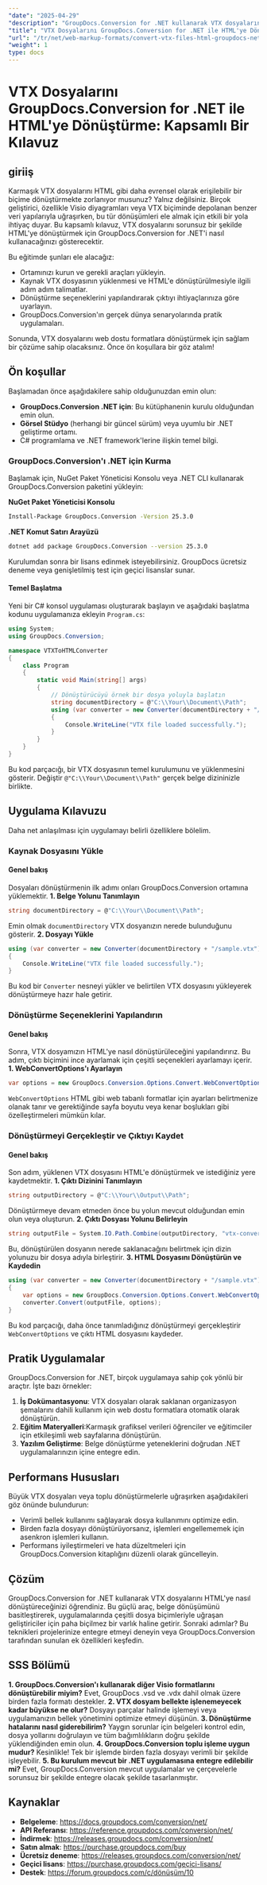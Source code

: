 ```yaml
---
"date": "2025-04-29"
"description": "GroupDocs.Conversion for .NET kullanarak VTX dosyalarını HTML'ye nasıl dönüştüreceğinizi öğrenin. Bu kılavuz adım adım talimatlar, yapılandırma ipuçları ve pratik uygulamalar sağlar."
"title": "VTX Dosyalarını GroupDocs.Conversion for .NET ile HTML'ye Dönüştürme Kapsamlı Bir Kılavuz"
"url": "/tr/net/web-markup-formats/convert-vtx-files-html-groupdocs-net/"
"weight": 1
type: docs
---
```

# VTX Dosyalarını GroupDocs.Conversion for .NET ile HTML'ye Dönüştürme: Kapsamlı Bir Kılavuz
## giriiş
Karmaşık VTX dosyalarını HTML gibi daha evrensel olarak erişilebilir bir biçime dönüştürmekte zorlanıyor musunuz? Yalnız değilsiniz. Birçok geliştirici, özellikle Visio diyagramları veya VTX biçiminde depolanan benzer veri yapılarıyla uğraşırken, bu tür dönüşümleri ele almak için etkili bir yola ihtiyaç duyar. Bu kapsamlı kılavuz, VTX dosyalarını sorunsuz bir şekilde HTML'ye dönüştürmek için GroupDocs.Conversion for .NET'i nasıl kullanacağınızı gösterecektir.

Bu eğitimde şunları ele alacağız:
- Ortamınızı kurun ve gerekli araçları yükleyin.
- Kaynak VTX dosyasının yüklenmesi ve HTML'e dönüştürülmesiyle ilgili adım adım talimatlar.
- Dönüştürme seçeneklerini yapılandırarak çıktıyı ihtiyaçlarınıza göre uyarlayın.
- GroupDocs.Conversion'ın gerçek dünya senaryolarında pratik uygulamaları.

Sonunda, VTX dosyalarını web dostu formatlara dönüştürmek için sağlam bir çözüme sahip olacaksınız. Önce ön koşullara bir göz atalım!
## Ön koşullar
Başlamadan önce aşağıdakilere sahip olduğunuzdan emin olun:
- **GroupDocs.Conversion .NET için**: Bu kütüphanenin kurulu olduğundan emin olun.
- **Görsel Stüdyo** (herhangi bir güncel sürüm) veya uyumlu bir .NET geliştirme ortamı.
- C# programlama ve .NET framework'lerine ilişkin temel bilgi.
### GroupDocs.Conversion'ı .NET için Kurma
Başlamak için, NuGet Paket Yöneticisi Konsolu veya .NET CLI kullanarak GroupDocs.Conversion paketini yükleyin:

**NuGet Paket Yöneticisi Konsolu**
```bash
Install-Package GroupDocs.Conversion -Version 25.3.0
```

**.NET Komut Satırı Arayüzü**
```bash
dotnet add package GroupDocs.Conversion --version 25.3.0
```

Kurulumdan sonra bir lisans edinmek isteyebilirsiniz. GroupDocs ücretsiz deneme veya genişletilmiş test için geçici lisanslar sunar.
#### Temel Başlatma
Yeni bir C# konsol uygulaması oluşturarak başlayın ve aşağıdaki başlatma kodunu uygulamanıza ekleyin `Program.cs`:
```csharp
using System;
using GroupDocs.Conversion;

namespace VTXToHTMLConverter
{
    class Program
    {
        static void Main(string[] args)
        {
            // Dönüştürücüyü örnek bir dosya yoluyla başlatın
            string documentDirectory = @"C:\\Your\\Document\\Path";
            using (var converter = new Converter(documentDirectory + "/sample.vtx"))
            {
                Console.WriteLine("VTX file loaded successfully.");
            }
        }
    }
}
```
Bu kod parçacığı, bir VTX dosyasının temel kurulumunu ve yüklenmesini gösterir. Değiştir `@"C:\\Your\\Document\\Path"` gerçek belge dizininizle birlikte.
## Uygulama Kılavuzu
Daha net anlaşılması için uygulamayı belirli özelliklere bölelim.
### Kaynak Dosyasını Yükle
#### Genel bakış
Dosyaları dönüştürmenin ilk adımı onları GroupDocs.Conversion ortamına yüklemektir.
**1. Belge Yolunu Tanımlayın**
```csharp
string documentDirectory = @"C:\\Your\\Document\\Path";
```
Emin olmak `documentDirectory` VTX dosyanızın nerede bulunduğunu gösterir.
**2. Dosyayı Yükle**
```csharp
using (var converter = new Converter(documentDirectory + "/sample.vtx"))
{
    Console.WriteLine("VTX file loaded successfully.");
}
```
Bu kod bir `Converter` nesneyi yükler ve belirtilen VTX dosyasını yükleyerek dönüştürmeye hazır hale getirir.
### Dönüştürme Seçeneklerini Yapılandırın
#### Genel bakış
Sonra, VTX dosyamızın HTML'ye nasıl dönüştürüleceğini yapılandırırız. Bu adım, çıktı biçimini ince ayarlamak için çeşitli seçenekleri ayarlamayı içerir.
**1. WebConvertOptions'ı Ayarlayın**
```csharp
var options = new GroupDocs.Conversion.Options.Convert.WebConvertOptions();
```
`WebConvertOptions` HTML gibi web tabanlı formatlar için ayarları belirtmenize olanak tanır ve gerektiğinde sayfa boyutu veya kenar boşlukları gibi özelleştirmeleri mümkün kılar.
### Dönüştürmeyi Gerçekleştir ve Çıktıyı Kaydet
#### Genel bakış
Son adım, yüklenen VTX dosyasını HTML'e dönüştürmek ve istediğiniz yere kaydetmektir.
**1. Çıktı Dizinini Tanımlayın**
```csharp
string outputDirectory = @"C:\\Your\\Output\\Path";
```
Dönüştürmeye devam etmeden önce bu yolun mevcut olduğundan emin olun veya oluşturun.
**2. Çıktı Dosyası Yolunu Belirleyin**
```csharp
string outputFile = System.IO.Path.Combine(outputDirectory, "vtx-converted-to.html");
```
Bu, dönüştürülen dosyanın nerede saklanacağını belirtmek için dizin yolunuzu bir dosya adıyla birleştirir.
**3. HTML Dosyasını Dönüştürün ve Kaydedin**
```csharp
using (var converter = new Converter(documentDirectory + "/sample.vtx"))
{
    var options = new GroupDocs.Conversion.Options.Convert.WebConvertOptions();
    converter.Convert(outputFile, options);
}
```
Bu kod parçacığı, daha önce tanımladığınız dönüştürmeyi gerçekleştirir `WebConvertOptions` ve çıktı HTML dosyasını kaydeder.
## Pratik Uygulamalar
GroupDocs.Conversion for .NET, birçok uygulamaya sahip çok yönlü bir araçtır. İşte bazı örnekler:
1. **İş Dokümantasyonu**: VTX dosyaları olarak saklanan organizasyon şemalarını dahili kullanım için web dostu formatlara otomatik olarak dönüştürün.
2. **Eğitim Materyalleri**:Karmaşık grafiksel verileri öğrenciler ve eğitimciler için etkileşimli web sayfalarına dönüştürün.
3. **Yazılım Geliştirme**: Belge dönüştürme yeteneklerini doğrudan .NET uygulamalarınızın içine entegre edin.
## Performans Hususları
Büyük VTX dosyaları veya toplu dönüştürmelerle uğraşırken aşağıdakileri göz önünde bulundurun:
- Verimli bellek kullanımı sağlayarak dosya kullanımını optimize edin.
- Birden fazla dosyayı dönüştürüyorsanız, işlemleri engellememek için asenkron işlemleri kullanın.
- Performans iyileştirmeleri ve hata düzeltmeleri için GroupDocs.Conversion kitaplığını düzenli olarak güncelleyin.
## Çözüm
GroupDocs.Conversion for .NET kullanarak VTX dosyalarını HTML'ye nasıl dönüştüreceğinizi öğrendiniz. Bu güçlü araç, belge dönüşümünü basitleştirerek, uygulamalarında çeşitli dosya biçimleriyle uğraşan geliştiriciler için paha biçilmez bir varlık haline getirir.
Sonraki adımlar? Bu teknikleri projelerinize entegre etmeyi deneyin veya GroupDocs.Conversion tarafından sunulan ek özellikleri keşfedin.
## SSS Bölümü
**1. GroupDocs.Conversion'ı kullanarak diğer Visio formatlarını dönüştürebilir miyim?**
Evet, GroupDocs .vsd ve .vdx dahil olmak üzere birden fazla formatı destekler.
**2. VTX dosyam bellekte işlenemeyecek kadar büyükse ne olur?**
Dosyayı parçalar halinde işlemeyi veya uygulamanızın bellek yönetimini optimize etmeyi düşünün.
**3. Dönüştürme hatalarını nasıl giderebilirim?**
Yaygın sorunlar için belgeleri kontrol edin, dosya yollarını doğrulayın ve tüm bağımlılıkların doğru şekilde yüklendiğinden emin olun.
**4. GroupDocs.Conversion toplu işleme uygun mudur?**
Kesinlikle! Tek bir işlemde birden fazla dosyayı verimli bir şekilde işleyebilir.
**5. Bu kurulum mevcut bir .NET uygulamasına entegre edilebilir mi?**
Evet, GroupDocs.Conversion mevcut uygulamalar ve çerçevelerle sorunsuz bir şekilde entegre olacak şekilde tasarlanmıştır.
## Kaynaklar
- **Belgeleme**: https://docs.groupdocs.com/conversion/net/
- **API Referansı**: https://reference.groupdocs.com/conversion/net/
- **İndirmek**: https://releases.groupdocs.com/conversion/net/
- **Satın almak**: https://purchase.groupdocs.com/buy
- **Ücretsiz deneme**: https://releases.groupdocs.com/conversion/net/
- **Geçici lisans**: https://purchase.groupdocs.com/geçici-lisans/
- **Destek**: https://forum.groupdocs.com/c/dönüşüm/10